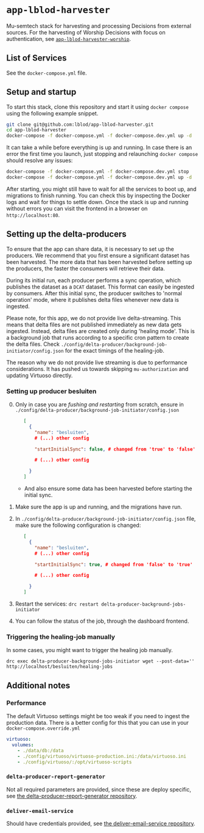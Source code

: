 # `app-lblod-harvester`

Mu-semtech stack for harvesting and processing Decisions from external sources.
For the harvesting of Worship Decisions with focus on authentication, see
[`app-lblod-harvester-worship`](https://github.com/lblod/app-lblod-harvester-worship).

## List of Services

See the `docker-compose.yml` file.

## Setup and startup

To start this stack, clone this repository and start it using `docker compose`
using the following example snippet.

```bash
git clone git@github.com:lblod/app-lblod-harvester.git
cd app-lblod-harvester
docker-compose -f docker-compose.yml -f docker-compose.dev.yml up -d
```

It can take a while before everything is up and running. In case there is an
error the first time you launch, just stopping and relaunching `docker compose`
should resolve any issues:

```bash
docker-compose -f docker-compose.yml -f docker-compose.dev.yml stop
docker-compose -f docker-compose.yml -f docker-compose.dev.yml up -d
```

After starting, you might still have to wait for all the services to boot up,
and migrations to finish running. You can check this by inspecting the Docker
logs and wait for things to settle down. Once the stack is up and running
without errors you can visit the frontend in a browser on
`http://localhost:80`.

## Setting up the delta-producers

To ensure that the app can share data, it is necessary to set up the producers. We recommend that you first ensure a significant dataset has been harvested. The more data that has been harvested before setting up the producers, the faster the consumers will retrieve their data.

During its initial run, each producer performs a sync operation, which publishes the dataset as a `DCAT` dataset. This format can easily be ingested by consumers. After this initial sync, the producer switches to 'normal operation' mode, where it publishes delta files whenever new data is ingested.

Please note, for this app, we do not provide live delta-streaming. This means that delta files are not published immediately as new data gets ingested. Instead, delta files are created only during 'healing mode'. This is a background job that runs according to a specific cron pattern to create the delta files.
Check `./config/delta-producer/background-job-initiator/config.json` for the exact timings of the healing-job.

The reason why we do not provide live streaming is due to performance considerations. It has pushed us towards skipping `mu-authorization` and updating Virtuoso directly.

### Setting up producer besluiten

0. Only in case you are *fushing and restarting* from scratch, ensure in  `./config/delta-producer/background-job-initiator/config.json`

     ```json
        [
          {
            "name": "besluiten",
            # (...) other config

            "startInitialSync": false, # changed from 'true' to 'false'

            # (...) other config

          }
        ]
     ```
     - And also ensure some data has been harvested before starting the initial sync.

1. Make sure the app is up and running, and the migrations have run.
2. In `./config/delta-producer/background-job-initiator/config.json` file, make sure the following
   configuration is changed:

     ```json
        [
          {
            "name": "besluiten",
            # (...) other config

            "startInitialSync": true, # changed from 'false' to 'true'

            # (...) other config

          }
        ]
     ```
3. Restart the services: `drc restart delta-producer-background-jobs-initiator`
4. You can follow the status of the job, through the dashboard frontend.

### Triggering the healing-job manually
In some cases, you might want to trigger the healing job manually.
```
drc exec delta-producer-background-jobs-initiator wget --post-data='' http://localhost/besluiten/healing-jobs
```

## Additional notes

### Performance

The default Virtuoso settings might be too weak if you need to ingest the
production data. There is a better config for this that you can use in your
`docker-compose.override.yml`

```yaml
virtuoso:
  volumes:
    - ./data/db:/data
    - ./config/virtuoso/virtuoso-production.ini:/data/virtuoso.ini
    - ./config/virtuoso/:/opt/virtuoso-scripts
```

### `delta-producer-report-generator`

Not all required parameters are provided, since these are deploy specific, see
[the delta-producer-report-generator
repository](https://github.com/lblod/delta-producer-report-generator).

### `deliver-email-service`

Should have credentials provided, see [the deliver-email-service
repository](https://github.com/redpencilio/deliver-email-service).
